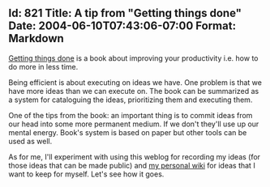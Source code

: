 Id: 821
Title: A tip from "Getting things done"
Date: 2004-06-10T07:43:06-07:00
Format: Markdown
--------------
[Getting things
done](http://www.amazon.com/exec/obidos/tg/detail/-/0142000280/) is a
book about improving your productivity i.e. how to do more in less time.

Being efficient is about executing on ideas we have. One problem is that
we have more ideas than we can execute on. The book can be summarized as
a system for cataloguing the ideas, prioritizing them and executing
them.

One of the tips from the book: an important thing is to commit ideas
from our head into some more permanent medium. If we don't they'll use
up our mental energy. Book's system is based on paper but other tools
can be used as well.

As for me, I'll experiment with using this weblog for recording my ideas
(for those ideas that can be made public) and [my personal
wiki](../../../2004/06/04/wikipedia-as-a-personal-wiki.html) for ideas
that I want to keep for myself. Let's see how it goes.


